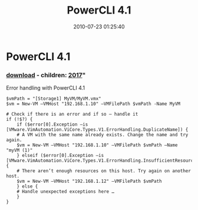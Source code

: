 ﻿---
pid:            2016
parent:         0
children:       2017
poster:         Yasen Kalchev
title:          PowerCLI 4.1
date:           2010-07-23 01:25:40
format:         posh
---

# PowerCLI 4.1

### [download](2016.ps1) - children: [2017](2017.md)"

Error handling with PowerCLI 4.1

```posh
$vmPath = "[Storage1] MyVM/MyVM.vmx"
$vm = New-VM –VMHost "192.168.1.10" –VMFilePath $vmPath -Name MyVM

# Check if there is an error and if so – handle it
if (!$?) {
    if ($error[0].Exception –is [VMware.VimAutomation.ViCore.Types.V1.ErrorHandling.DuplicateName]) {
	# A VM with the same name already exists. Change the name and try again.
	$vm = New-VM –VMHost "192.168.1.10" –VMFilePath $vmPath –Name "myVM (1)"
    } elseif ($error[0].Exception –is [VMware.VimAutomation.ViCore.Types.V1.ErrorHandling.InsufficientResourcesFault]) {
	# There aren’t enough resources on this host. Try again on another host.
	$vm = New-VM –VMHost "192.168.1.12" –VMFilePath $vmPath
    } else {
	# Handle unexpected exceptions here …
    }
}

```
